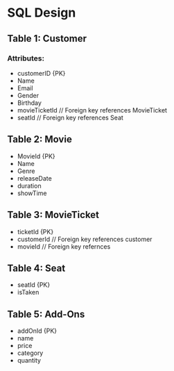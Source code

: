 # SQL Design
## Table 1: Customer
### Attributes:
- customerID {PK}
- Name
- Email
- Gender
- Birthday
- movieTicketId // Foreign key references MovieTicket
- seatId // Foreign key references Seat
## Table 2: Movie
- MovieId {PK}
- Name
- Genre
- releaseDate
- duration
- showTime
## Table 3: MovieTicket
- ticketId {PK}
- customerId // Foreign key references customer
- movieId // Foreign key refernces 
## Table 4: Seat
- seatId {PK}
- isTaken
## Table 5: Add-Ons
- addOnId {PK}
- name
- price
- category
- quantity